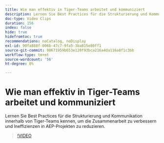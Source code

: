 ```yaml
---
title: Wie man effektiv in Tiger-Teams arbeitet und kommuniziert
description: Lernen Sie Best Practices für die Strukturierung und Kommunikation innerhalb von Tiger-Teams kennen, um die Zusammenarbeit zu verbessern und Ineffizienzen in AEP-Projekten zu reduzieren.
doc-type: Video Clips
duration: 156
index: false
hide: true
hidefromtoc: true
recommendations: noCatalog, noDisplay
exl-id: 90fa888f-006b-47c7-9fa5-3ba815e80ff1
source-git-commit: 90671959b653e120f93bca216a4da116a8f1c3bb
workflow-type: tm+mt
source-wordcount: '56'
ht-degree: 0%

---
```


# Wie man effektiv in Tiger-Teams arbeitet und kommuniziert

Lernen Sie Best Practices für die Strukturierung und Kommunikation innerhalb von Tiger-Teams kennen, um die Zusammenarbeit zu verbessern und Ineffizienzen in AEP-Projekten zu reduzieren.

<!-- 62_S926_3442625_155_how-to-operate-and-communicate-effectively-in-tiger-teams -->
>[!VIDEO](https://video.tv.adobe.com/v/3460225/?learn=on&enablevpops=true&captions=ger)
